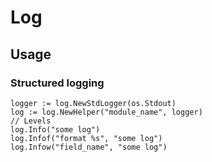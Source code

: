 # Log

## Usage

### Structured logging

```
logger := log.NewStdLogger(os.Stdout)
log := log.NewHelper("module_name", logger)
// Levels
log.Info("some log")
log.Infof("format %s", "some log")
log.Infow("field_name", "some log")
```

